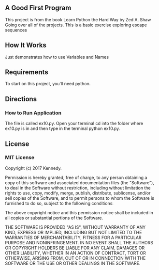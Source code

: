 ## A Good First Program

This project is from the book Learn Python the Hard Way by
Zed A. Shaw Going over all of the
projects. This is a basic exercise exploring escape sequences

## How It Works

Just demonstrates how to use Variables and Names

## Requirements

To start on this project, you'll need python.


## Directions

### How to Run Application

The file is called ex10.py. Open your terminal cd into the folder where ex10.py is in and then
type in the terminal python ex10.py.


## License

### MIT License

Copyright (c) 2017 Kennedy.

Permission is hereby granted, free of charge, to any person obtaining a copy
of this software and associated documentation files (the "Software"), to deal
in the Software without restriction, including without limitation the rights
to use, copy, modify, merge, publish, distribute, sublicense, and/or sell
copies of the Software, and to permit persons to whom the Software is
furnished to do so, subject to the following conditions:

The above copyright notice and this permission notice shall be included in all
copies or substantial portions of the Software.

THE SOFTWARE IS PROVIDED "AS IS", WITHOUT WARRANTY OF ANY KIND, EXPRESS OR
IMPLIED, INCLUDING BUT NOT LIMITED TO THE WARRANTIES OF MERCHANTABILITY,
FITNESS FOR A PARTICULAR PURPOSE AND NONINFRINGEMENT. IN NO EVENT SHALL THE
AUTHORS OR COPYRIGHT HOLDERS BE LIABLE FOR ANY CLAIM, DAMAGES OR OTHER
LIABILITY, WHETHER IN AN ACTION OF CONTRACT, TORT OR OTHERWISE, ARISING FROM,
OUT OF OR IN CONNECTION WITH THE SOFTWARE OR THE USE OR OTHER DEALINGS IN THE
SOFTWARE.
